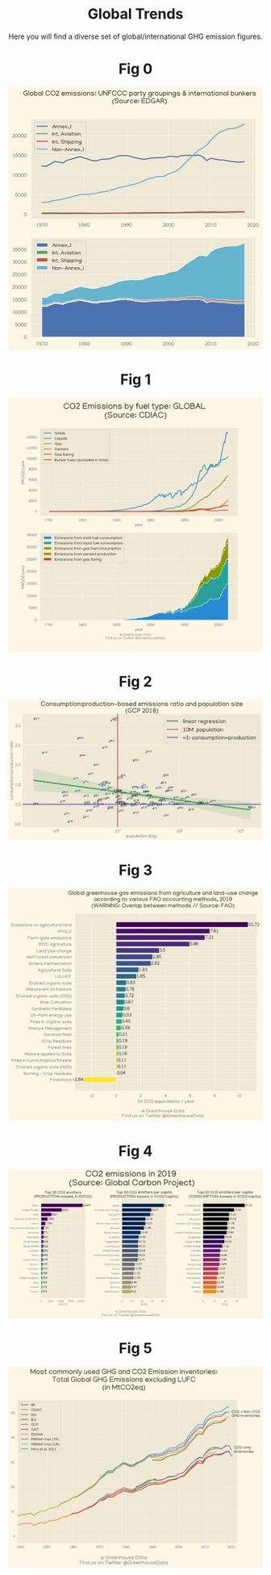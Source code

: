 
<center>
<h1>
Global Trends
</h1>
Here you will find a diverse set of global/international GHG emission figures.
<h1>Fig 0</h1>
<p><img alt="" src="EDGAR_1.png" /></p><h1>Fig 1</h1>
<p><img alt="" src="CDIAC_totals1.png" /></p><h1>Fig 2</h1>
<p><img alt="" src="GCP_cons_prod_ratio.png" /></p><h1>Fig 3</h1>
<p><img alt="" src="FAO_1.png" /></p><h1>Fig 4</h1>
<p><img alt="" src="GCP_top20.png" /></p><h1>Fig 5</h1>
<p><img alt="" src="ghg_and_co2_totals.png" /></p>